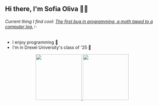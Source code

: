 ## Hi there, I'm Sofia Oliva 👋✨
###### Current thing I find cool: [The first bug in programming, a moth taped to a computer log.](https://en.wikipedia.org/wiki/Software_bug)✨

- I enjoy programming 💬
- I'm in Drexel University's class of '25 🐉

<div align="center">
  <a href="https://github.com/SofieOliva">
  <img height="150px" src="https://github-readme-stats.vercel.app/api?username=SofieOliva&hide_border=false&include_all_commits=false&count_private=true&theme=tokyonight"/>
  <img height="150px" src="https://github-readme-stats.vercel.app/api/top-langs/?username=SofieOliva&theme=tokyonight&hide_border=false&include_all_commits=false&count_private=true&layout=compact"/>
</div>

